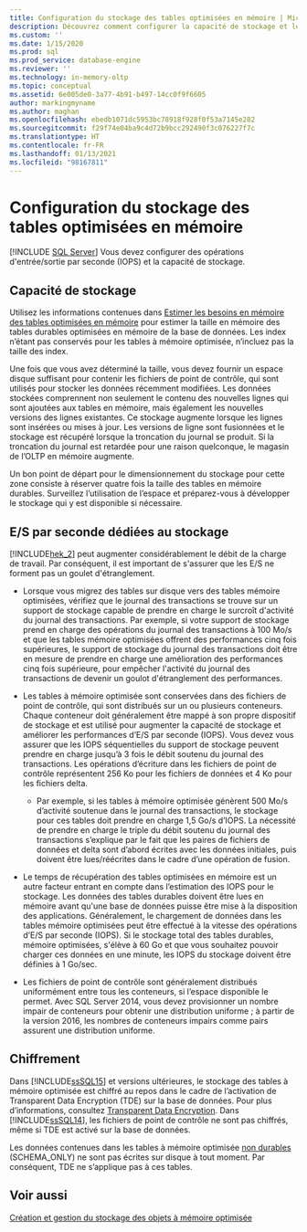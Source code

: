 ```yaml
---
title: Configuration du stockage des tables optimisées en mémoire | Microsoft Docs
description: Découvrez comment configurer la capacité de stockage et les opérations d’E/S par seconde pour les tables à mémoire optimisée dans SQL Server.
ms.custom: ''
ms.date: 1/15/2020
ms.prod: sql
ms.prod_service: database-engine
ms.reviewer: ''
ms.technology: in-memory-oltp
ms.topic: conceptual
ms.assetid: 6e005de0-3a77-4b91-b497-14cc0f9f6605
author: markingmyname
ms.author: maghan
ms.openlocfilehash: ebedb1071dc5953bc78918f928f0f53a7145e282
ms.sourcegitcommit: f29f74e04ba9c4d72b9bcc292490f3c076227f7c
ms.translationtype: HT
ms.contentlocale: fr-FR
ms.lasthandoff: 01/13/2021
ms.locfileid: "98167811"
---
```

# <a name="configuring-storage-for-memory-optimized-tables"></a>Configuration du stockage des tables optimisées en mémoire
 [!INCLUDE [SQL Server](../../includes/applies-to-version/sqlserver.md)]
  Vous devez configurer des opérations d'entrée/sortie par seconde (IOPS) et la capacité de stockage.  
  
## <a name="storage-capacity"></a>Capacité de stockage  

Utilisez les informations contenues dans [Estimer les besoins en mémoire des tables optimisées en mémoire](../../relational-databases/in-memory-oltp/estimate-memory-requirements-for-memory-optimized-tables.md) pour estimer la taille en mémoire des tables durables optimisées en mémoire de la base de données. Les index n’étant pas conservés pour les tables à mémoire optimisée, n’incluez pas la taille des index. 
 
Une fois que vous avez déterminé la taille, vous devez fournir un espace disque suffisant pour contenir les fichiers de point de contrôle, qui sont utilisés pour stocker les données récemment modifiées. Les données stockées comprennent non seulement le contenu des nouvelles lignes qui sont ajoutées aux tables en mémoire, mais également les nouvelles versions des lignes existantes. Ce stockage augmente lorsque les lignes sont insérées ou mises à jour. Les versions de ligne sont fusionnées et le stockage est récupéré lorsque la troncation du journal se produit. Si la troncation du journal est retardée pour une raison quelconque, le magasin de l’OLTP en mémoire augmente.

Un bon point de départ pour le dimensionnement du stockage pour cette zone consiste à réserver quatre fois la taille des tables en mémoire durables. Surveillez l’utilisation de l’espace et préparez-vous à développer le stockage qui y est disponible si nécessaire.
  
## <a name="storage-iops"></a>E/S par seconde dédiées au stockage  
 [!INCLUDE[hek_2](../../includes/hek-2-md.md)] peut augmenter considérablement le débit de la charge de travail. Par conséquent, il est important de s'assurer que les E/S ne forment pas un goulet d'étranglement.  
  
-   Lorsque vous migrez des tables sur disque vers des tables mémoire optimisées, vérifiez que le journal des transactions se trouve sur un support de stockage capable de prendre en charge le surcroît d'activité du journal des transactions. Par exemple, si votre support de stockage prend en charge des opérations du journal des transactions à 100 Mo/s et que les tables mémoire optimisées offrent des performances cinq fois supérieures, le support de stockage du journal des transactions doit être en mesure de prendre en charge une amélioration des performances cinq fois supérieure, pour empêcher l'activité du journal des transactions de devenir un goulot d'étranglement des performances.  
  
-   Les tables à mémoire optimisée sont conservées dans des fichiers de point de contrôle, qui sont distribués sur un ou plusieurs conteneurs. Chaque conteneur doit généralement être mappé à son propre dispositif de stockage et est utilisé pour augmenter la capacité de stockage et améliorer les performances d’E/S par seconde (IOPS). Vous devez vous assurer que les IOPS séquentielles du support de stockage peuvent prendre en charge jusqu’à 3 fois le débit soutenu du journal des transactions. Les opérations d’écriture dans les fichiers de point de contrôle représentent 256 Ko pour les fichiers de données et 4 Ko pour les fichiers delta.
  
     - Par exemple, si les tables à mémoire optimisée génèrent 500 Mo/s d’activité soutenue dans le journal des transactions, le stockage pour ces tables doit prendre en charge 1,5 Go/s d’IOPS. La nécessité de prendre en charge le triple du débit soutenu du journal des transactions s’explique par le fait que les paires de fichiers de données et delta sont d’abord écrites avec les données initiales, puis doivent être lues/réécrites dans le cadre d’une opération de fusion.  
  
- Le temps de récupération des tables optimisées en mémoire est un autre facteur entrant en compte dans l’estimation des IOPS pour le stockage. Les données des tables durables doivent être lues en mémoire avant qu'une base de données puisse être mise à la disposition des applications. Généralement, le chargement de données dans les tables mémoire optimisées peut être effectué à la vitesse des opérations d’E/S par seconde (IOPS). Si le stockage total des tables durables, mémoire optimisées, s'élève à 60 Go et que vous souhaitez pouvoir charger ces données en une minute, les IOPS du stockage doivent être définies à 1 Go/sec.  
  
-   Les fichiers de point de contrôle sont généralement distribués uniformément entre tous les conteneurs, si l’espace disponible le permet. Avec SQL Server 2014, vous devez provisionner un nombre impair de conteneurs pour obtenir une distribution uniforme ; à partir de la version 2016, les nombres de conteneurs impairs comme pairs assurent une distribution uniforme.
  
## <a name="encryption"></a>Chiffrement  
 Dans [!INCLUDE[ssSQL15](../../includes/sssql16-md.md)] et versions ultérieures, le stockage des tables à mémoire optimisée est chiffré au repos dans le cadre de l’activation de Transparent Data Encryption (TDE) sur la base de données. Pour plus d’informations, consultez [Transparent Data Encryption](../../relational-databases/security/encryption/transparent-data-encryption.md). Dans [!INCLUDE[ssSQL14](../../includes/sssql14-md.md)], les fichiers de point de contrôle ne sont pas chiffrés, même si TDE est activé sur la base de données.

 Les données contenues dans les tables à mémoire optimisée [non durables](../../relational-databases/in-memory-oltp/defining-durability-for-memory-optimized-objects.md) (SCHEMA_ONLY) ne sont pas écrites sur disque à tout moment. Par conséquent, TDE ne s’applique pas à ces tables.
  
## <a name="see-also"></a>Voir aussi  
 [Création et gestion du stockage des objets à mémoire optimisée](../../relational-databases/in-memory-oltp/creating-and-managing-storage-for-memory-optimized-objects.md)  
  
  
